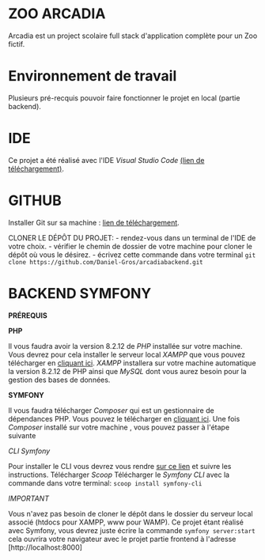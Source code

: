 # ZOO ARCADIA
Arcadia est un project scolaire full stack d'application complète pour un Zoo fictif.

# Environnement de travail

Plusieurs pré-recquis pouvoir faire fonctionner le projet en local (partie backend).

# IDE

Ce projet a été réalisé avec l'IDE *Visual Studio Code* [(lien de téléchargement)](https://code.visualstudio.com/download).

# GITHUB

Installer Git sur sa machine : [lien de téléchargement](https://git-scm.com/downloads).

CLONER LE DÉPÔT DU PROJET:
    - rendez-vous dans un terminal de l'IDE de votre choix.
    - vérifier le chemin de dossier de votre machine pour cloner le dépôt où vous le désirez.
    - écrivez cette commande dans votre terminal 
    ```git clone https://github.com/Daniel-Gros/arcadiabackend.git```


# BACKEND SYMFONY

**PRÉREQUIS**

**PHP**

Il vous faudra avoir la version 8.2.12 de *PHP* installée sur votre machine. 
Vous devrez pour cela installer le serveur local *XAMPP* que vous pouvez télécharger en [cliquant ici](https://www.apachefriends.org/fr/download.html).
*XAMPP* installera sur votre machine automatique la version 8.2.12 de PHP ainsi que *MySQL* dont vous aurez besoin pour la gestion des bases de données.

**SYMFONY**

Il vous faudra télécharger *Composer* qui est un gestionnaire de dépendances PHP. 
Vous pouvez le télécharger en [cliquant ici](https://getcomposer.org/download/).
Une fois *Composer* installé sur votre machine , vous pouvez passer à l'étape suivante

*CLI Symfony*

Pour installer le CLI vous devrez vous rendre [sur ce lien](https://symfony.com/download) et suivre les instructions. 
    Télécharger *Scoop*
    Télécharger le *Symfony CLI* avec la commande dans votre terminal: ```scoop install symfony-cli```


*IMPORTANT*

Vous n'avez pas besoin de cloner le dépôt dans le dossier du serveur local associé (htdocs pour XAMPP, www pour WAMP).
Ce projet étant réalisé avec Symfony, vous devrez juste écrire la commande ```symfony server:start```
cela ouvrira votre navigateur avec le projet partie frontend à l'adresse [http://localhost:8000]
